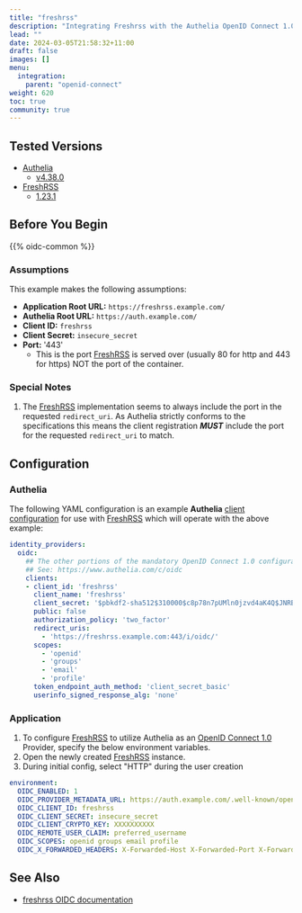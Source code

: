 ```yaml
---
title: "freshrss"
description: "Integrating Freshrss with the Authelia OpenID Connect 1.0 Provider."
lead: ""
date: 2024-03-05T21:58:32+11:00
draft: false
images: []
menu:
  integration:
    parent: "openid-connect"
weight: 620
toc: true
community: true
---
```


## Tested Versions

* [Authelia]
  * [v4.38.0](https://github.com/authelia/authelia/releases/tag/v4.38.0)
* [FreshRSS]
  * [1.23.1](https://github.com/FreshRSS/FreshRSS/releases/tag/1.23.1)

## Before You Begin

{{% oidc-common %}}

### Assumptions

This example makes the following assumptions:

* __Application Root URL:__ `https://freshrss.example.com/`
* __Authelia Root URL:__ `https://auth.example.com/`
* __Client ID:__ `freshrss`
* __Client Secret:__ `insecure_secret`
* __Port:__ '443'
  * This is the port [FreshRSS] is served over (usually 80 for http and 443 for https) NOT the port of the container.

### Special Notes

1. The [FreshRSS] implementation seems to always include the port in the requested `redirect_uri`. As Authelia strictly
   conforms to the specifications this means the client registration **_MUST_** include the port for the requested
   `redirect_uri` to match.

## Configuration

### Authelia

The following YAML configuration is an example __Authelia__
[client configuration](../../../configuration/identity-providers/openid-connect/clients.md) for use with [FreshRSS] which
will operate with the above example:

```yaml
identity_providers:
  oidc:
    ## The other portions of the mandatory OpenID Connect 1.0 configuration go here.
    ## See: https://www.authelia.com/c/oidc
    clients:
    - client_id: 'freshrss'
      client_name: 'freshrss'
      client_secret: '$pbkdf2-sha512$310000$c8p78n7pUMln0jzvd4aK4Q$JNRBzwAo0ek5qKn50cFzzvE9RXV88h1wJn5KGiHrD0YKtZaR/nCb2CJPOsKaPK0hjf.9yHxzQGZziziccp6Yng'  # The digest of 'insecure_secret'.
      public: false
      authorization_policy: 'two_factor'
      redirect_uris:
        - 'https://freshrss.example.com:443/i/oidc/'
      scopes:
        - 'openid'
        - 'groups'
        - 'email'
        - 'profile'
      token_endpoint_auth_method: 'client_secret_basic'
      userinfo_signed_response_alg: 'none'
```

### Application

1. To configure [FreshRSS] to utilize Authelia as an [OpenID Connect 1.0](https://www.authelia.com/integration/openid-connect/introduction/) Provider, specify the below environment
   variables.
2. Open the newly created [FreshRSS] instance.
3. During initial config, select "HTTP" during the user creation

```yaml
environment:
  OIDC_ENABLED: 1
  OIDC_PROVIDER_METADATA_URL: https://auth.example.com/.well-known/openid-configuration
  OIDC_CLIENT_ID: freshrss
  OIDC_CLIENT_SECRET: insecure_secret
  OIDC_CLIENT_CRYPTO_KEY: XXXXXXXXXX
  OIDC_REMOTE_USER_CLAIM: preferred_username
  OIDC_SCOPES: openid groups email profile
  OIDC_X_FORWARDED_HEADERS: X-Forwarded-Host X-Forwarded-Port X-Forwarded-Proto
```

## See Also

- [freshrss OIDC documentation](https://freshrss.github.io/FreshRSS/en/admins/16_OpenID-Connect.html)

[Authelia]: https://www.authelia.com
[FreshRSS]: https://freshrss.github.io/FreshRSS/
[OpenID Connect 1.0]: ../../openid-connect/introduction.md
